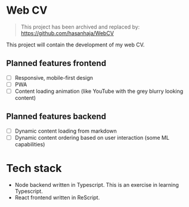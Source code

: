 # Web CV

> This project has been archived and replaced by: https://github.com/hasanhaja/WebCV

This project will contain the development of my web CV.

## Planned features frontend

- [ ] Responsive, mobile-first design
- [ ] PWA
- [ ] Content loading animation (like YouTube with the grey blurry looking content)

## Planned features backend

- [ ] Dynamic content loading from markdown
- [ ] Dynamic content ordering based on user interaction (some ML capabilities)

# Tech stack

- Node backend written in Typescript. This is an exercise in learning Typescript.
- React frontend written in ReScript.